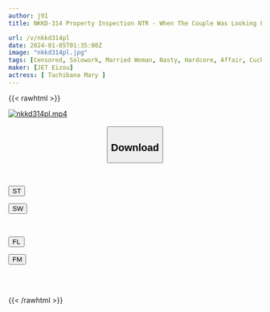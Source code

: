 ```yaml
---
author: j91
title: NKKD-314 Property Inspection NTR - When The Couple Was Looking For A New Home, A Real Estate Agent With A Big Dick Showed Off His Wife Mary Tachibana In A Closed Room.

url: /v/nkkd314pl
date: 2024-01-05T01:35:00Z
image: "nkkd314pl.jpg"
tags: [Censored, Solowork, Married Woman, Nasty, Hardcore, Affair, Cuckold, Huge Cock	]
maker: [JET Eizou]
actress: [ Tachibana Mary ]
---
```



{{< rawhtml >}}

<div class="video" data-videoid="bRPKd1JMRasPe2b">
    <a href="javascript:;">
        <img src="/v/nkkd314pl/nkkd314pl.jpg" width="WIDTH" height="HEIGHT" alt="nkkd314pl.mp4" loading="lazy">
    </a>
</div>

<script type="text/javascript" src="https://j91.asia/asset/on-demand-st.js"></script>

<br>
  <link rel="stylesheet" href="https://j91.asia/asset/bs5.css">
  
  <center>
  <button class="btn btn-primary" type="button" data-bs-toggle="collapse" data-bs-target=".multi-collapse" aria-expanded="false" aria-controls="multiCollapseExample1 multiCollapseExample2"><h2>Download</h2></button></center>
</p>
<div class="row">
  <div class="col">
    <div class="collapse multi-collapse" id="multiCollapseExample1">
      <div class="card card-body">
	      	      <br>
<div class="buttons">  
<p><a href="https://streamtape.to/v/bRPKd1JMRasPe2b" target="_blank"><button class="btn-hover color-3"><i class="fa fa-download"></i> ST</button></a></p>
<p><a href="https://flaswish.com/zip54eeukyxe" target="_blank"><button class="btn-hover color-2"><i class="fa fa-download"></i> SW</button></a></p></div>
    </div>
  </div>
</div>
  <div class="col">
    <div class="collapse multi-collapse" id="multiCollapseExample2">
      <div class="card card-body">
	      <br>
<div class="buttons">
<p><a href="javascript:;" target="_blank"><button class="btn-hover color-9"><i class="fa fa-download"></i> FL</button></a></p>
<p><a href="javascript:;" target="_blank"><button class="btn-hover color-8"><i class="fa fa-download"></i> FM</button></a></p></div>
<br><br>
      </div>
    </div>
  </div>
</div>

{{< /rawhtml >}}